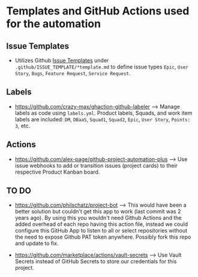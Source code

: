 # Templates and GitHub Actions used for the automation
## Issue Templates
* Utilizes Github [Issue Templates](https://docs.github.com/en/free-pro-team@latest/github/building-a-strong-community/configuring-issue-templates-for-your-repository) under `.github/ISSUE_TEMPLATE/*template.md` to define issue types `Epic`, `User Story`, `Bugs`, `Feature Request`, `Service Request`. 

## Labels
* https://github.com/crazy-max/ghaction-github-labeler --> Manage labels as code using `labels.yml`. Product labels, Squads, and work item labels are included: `DM`, `DBaaS`, `Squad1`, `Squad2`, `Epic`, `User Story`, `Points: 3`, etc.

## Actions
* https://github.com/alex-page/github-project-automation-plus --> Use issue webhooks to add or transition issues (project cards) to their respective Product Kanban board.

## TO DO
* https://github.com/philschatz/project-bot --> This would have been a better solution but couldn't get this app to work (last commit was 2 years ago). By using this you wouldn't need Github Actions and the added overhead of each repo having this action file, instead we could configure this GitHub App to listen to all or select repositories without the need to expose Github PAT token anywhere. Possibly fork this repo and update to fix.

* https://github.com/marketplace/actions/vault-secrets --> Use Vault Secrets instead of GitHub Secrets to store our credentials for this project.